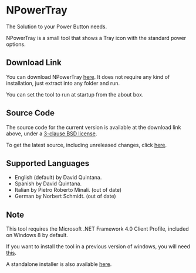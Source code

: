 NPowerTray
==========

The Solution to your Power Button needs.

NPowerTray is a small tool that shows a Tray icon with the standard power options.

Download Link
-------------

You can download NPowerTray [here](https://github.com/gigaherz/NPowerTray/releases/latest). It does not require any kind of installation, just extract into any folder and run.

You can set the tool to run at startup from the about box.

Source Code
-----------

The source code for the current version is available at the download link above, under a [3-clause BSD license](http://gigaherz.pcsx2.net/NPowerTray/License.html).

To get the latest source, including unreleased changes, click [here](https://github.com/gigaherz/NPowerTray/archive/master.zip).

Supported Languages
-------------------

*   English (default) by David Quintana.
*   Spanish by David Quintana.
*   Italian by Pietro Roberto Minali. (out of date)
*   German by Norbert Schmidt. (out of date)

Note
----

This tool requires the Microsoft .NET Framework 4.0 Client Profile, included on Windows 8 by default.

If you want to install the tool in a previous version of windows, you will need [this](http://www.microsoft.com/download/en/details.aspx?id=17113).

A standalone installer is also available [here](http://www.microsoft.com/download/en/details.aspx?id=24872).
